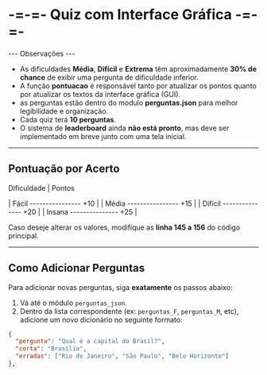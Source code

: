 # -=-=- Quiz com Interface Gráfica -=-=-

--- Observações ---

- As dificuldades **Média**, **Difícil** e **Extrema** têm aproximadamente **30% de chance** de exibir uma pergunta de dificuldade inferior.
- A função **pontuacao** é responsável tanto por atualizar os pontos quanto por atualizar os textos da interface gráfica (GUI).
- as perguntas estão dentro do modulo **perguntas.json** para melhor legibilidade e organização.
- Cada quiz terá **10 perguntas**.
- O sistema de **leaderboard** ainda **não está pronto**, mas deve ser implementado em breve junto com uma tela inicial.

---

## Pontuação por Acerto
 Dificuldade | Pontos 

| Fácil  ----------------  +10    |
| Média  ----------------  +15    |
| Difícil ---------------  +20    |
| Insana  ---------------  +25    |

Caso deseje alterar os valores, modifique as **linha 145 a 156** do código principal.

---

## Como Adicionar Perguntas

Para adicionar novas perguntas, siga **exatamente** os passos abaixo:

1. Vá até o módulo `perguntas_json`.
2. Dentro da lista correspondente (ex: `perguntas_F`, `perguntas_M`, etc), adicione um novo dicionário no seguinte formato:

```json
{
  "pergunta": "Qual é a capital do Brasil?",
  "certa": "Brasília",
  "erradas": ["Rio de Janeiro", "São Paulo", "Belo Horizonte"]
},
